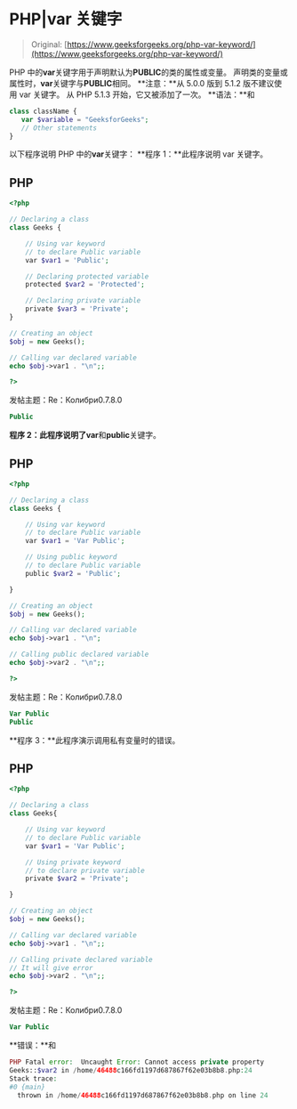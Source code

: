 # PHP|var 关键字

> Original: [https://www.geeksforgeeks.org/php-var-keyword/](https://www.geeksforgeeks.org/php-var-keyword/)

PHP 中的**var**关键字用于声明默认为**PUBLIC**的类的属性或变量。 声明类的变量或属性时，**var**关键字与**PUBLIC**相同。
**注意：**从 5.0.0 版到 5.1.2 版不建议使用 var 关键字。 从 PHP 5.1.3 开始，它又被添加了一次。
**语法：**和

```php
class className {
   var $variable = "GeeksforGeeks";
   // Other statements
}
```

以下程序说明 PHP 中的**var**关键字：
**程序 1：**此程序说明 var 关键字。

## PHP

```php
<?php

// Declaring a class
class Geeks {

    // Using var keyword
    // to declare Public variable
    var $var1 = 'Public';

    // Declaring protected variable
    protected $var2 = 'Protected';

    // Declaring private variable
    private $var3 = 'Private';
}

// Creating an object
$obj = new Geeks();

// Calling var declared variable
echo $obj->var1 . "\n";;

?>
```

发帖主题：Re：Колибри0.7.8.0

```php
Public
```

**程序 2：**此程序说明了**var**和**public**关键字。

## PHP

```php
<?php

// Declaring a class
class Geeks {

    // Using var keyword
    // to declare Public variable
    var $var1 = 'Var Public';

    // Using public keyword
    // to declare Public variable
    public $var2 = 'Public';

}

// Creating an object
$obj = new Geeks();

// Calling var declared variable
echo $obj->var1 . "\n";

// Calling public declared variable
echo $obj->var2 . "\n";;

?>
```

发帖主题：Re：Колибри0.7.8.0

```php
Var Public
Public
```

**程序 3：**此程序演示调用私有变量时的错误。

## PHP

```php
<?php

// Declaring a class
class Geeks{

    // Using var keyword
    // to declare Public variable
    var $var1 = 'Var Public';

    // Using private keyword
    // to declare private variable
    private $var2 = 'Private';

}

// Creating an object
$obj = new Geeks();

// Calling var declared variable
echo $obj->var1 . "\n";;

// Calling private declared variable
// It will give error
echo $obj->var2 . "\n";;

?>
```

发帖主题：Re：Колибри0.7.8.0

```php
Var Public
```

**错误：**和

```php
PHP Fatal error:  Uncaught Error: Cannot access private property 
Geeks::$var2 in /home/46488c166fd1197d687867f62e03b8b8.php:24
Stack trace:
#0 {main}
  thrown in /home/46488c166fd1197d687867f62e03b8b8.php on line 24
```